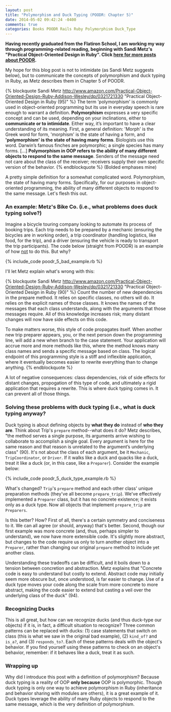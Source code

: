 ```yaml
---
layout: post
title: "Polymorphism and Duck Typing (POODR: Chapter 5)"
date: 2014-05-02 09:42:24 -0400
comments: true
categories: Books POODR Rails Ruby Polymorphism Duck_Type
---
```

<strong>Having recently graduated from the Flatiron School, I am working my way through programming-related reading, beginning with Sandi Metz's "Practical Object-Oriented Design in Ruby". Click <a href="/blog/categories/poodr/">here for more posts about POODR</a>.</strong>

My hope for this blog post is not to intimidate (as Sandi Metz suggests below), but to communicate the concepts of polymorphism and duck typing in Ruby, as Metz describes them in Chapter 5 of POODR.

{% blockquote Sandi Metz http://www.amazon.com/Practical-Object-Oriented-Design-Ruby-Addison-Wesley/dp/0321721330  "Practical Object-Oriented Design in Ruby (95)"  %}
The term 'polymorphism' is commonly used in object-oriented programming
but its use in everyday speech is rare enough to warrant a definition. <strong>Polymorphism</strong> expresses a very specific concept and can be used,
depending on your inclinations, either to <strong>communicate or to intimidate</strong>.
Either way, it’s important to have a clear understanding of its meaning. First, a general definition: 'Morph' is the Greek word for form, 'morphism' is the state of having a form, and <strong>'polymorphism' is the state of having many forms</strong>. Biologists use this word. Darwin’s famous finches are polymorphic; a single species has many forms. [...] <strong>Polymorphism in OOP refers to the ability of many different objects to respond to the same message</strong>. Senders of the message need not care about the class of the receiver; receivers supply their own specific version of the behavior.
{% endblockquote %}
(Bolded emphases mine)

<!--more-->

A pretty simple definition for a somewhat complicated word. Polymorphism, the state of having many forms. Specifically, for our purposes in object-oriented programming, the ability of many different objects to respond to the same message. Let's flesh this out.

<h3>An example: Metz's Bike Co. (i.e., what problems does duck typing solve?)</h3>

Imagine a bicycle touring company looking to automate its process of booking trips. Each trip needs to be prepared by a mechanic (ensuring the bicycles are in working order), a trip coordinator (handling logistics, like food, for the trip), and a driver (ensuring the vehicle is ready to transport the trip participants). The code below (straight from POODR) is an example of how <u>not</u> to do this. But why?

{% include_code poodr_5_bad_example.rb %}

I'll let Metz explain what's wrong with this:

{% blockquote Sandi Metz http://www.amazon.com/Practical-Object-Oriented-Design-Ruby-Addison-Wesley/dp/0321721330  "Practical Object-Oriented Design in Ruby (90)"  %}
Count the number of new dependencies in the prepare method. It relies on specific classes, no others will do. It relies on the explicit names of those classes. It knows the names of the messages that each class understands, along with the arguments that those messages require. All of this knowledge increases risk; many distant changes will now have side effects on this code.

To make matters worse, this style of code propagates itself. When another new trip preparer appears, you, or the next person down the programming line, will add a new when branch to the case statement. Your application will accrue more and more methods like this, where the method knows many class names and sends a specific message based on class. The logical endpoint of this programming style is a stiff and inflexible application, where it eventually becomes easier to rewrite everything than to change anything.
{% endblockquote %}

A lot of negative consequences: class dependencies, risk of side effects for distant changes, propogation of this type of code, and ultimately a rigid application that requires a rewrite. This is where duck typing comes in. It can prevent all of those things.

<h3>Solving these problems with duck typing (i.e., what is duck typing anyway?</h3>
Duck typing is about defining objects by <strong>what they do</strong> instead of <strong>who they are</strong>. Think about Trip's <code>prepare</code> method--what does it do? Metz describes, "the method serves a single purpose, its arguments arrive wishing to collaborate to accomplish a single goal. Every argument is here for the same reason and that reason is unrelated to the argument’s underlying class" (90). It's not about the class of each argument, be it <code>Mechanic</code>, <code>TripCoordinator</code>, or <code>Driver</code>. If it walks like a duck and quacks like a duck, treat it like a duck (or, in this case, like a <code>Preparer</code>). Consider the example below:

{% include_code poodr_5_duck_type_example.rb %}

What's changed? <code>Trip</code>'s <code>prepare</code> method and each other class' unique preparation methods (they've all become <code>prepare_trip</code>). We've effectively implemented a <code>Preparer</code> class, but it has no concrete existence; it exists only as a duck type. Now all objects that implement <code>prepare_trip</code> are <code>Preparers</code>.

Is this better? How? First of all, there's a certain symmetry and conciseness to it. We can all agree (or should, anyway) that's better. Second, though our first example was more concrete (and, thus, perhaps simpler to understand), we now have more extensible code. It's slightly more abstract, but changes to the code require us only to turn another object into a <code>Preparer</code>, rather than changing our original <code>prepare</code> method to include yet another class.

Understanding these tradeoffs can be difficult, and it boils down to a tension between concretion and abstraction. Metz explains that "Concrete code is easy to understand but costly to extend. Abstract code may initially seem more obscure but, once understood, is far easier to change. Use of a duck type moves your code along the scale from more
concrete to more abstract, making the code easier to extend but casting a veil over the
underlying class of the duck" (94).

<h3>Recognizing Ducks</h3>
This is all great, but how can we recognize ducks (and thus duck-type our objects) if it is, in fact, a difficult situation to recognize? Three common patterns can be replaced with ducks: (1) case statements that switch on class (this is what we saw in the original bad example), (2) <code>kind_of?</code> and <code>is_a?</code>, and (3) <code>responds_to?</code>. Each of these patterns deals with the object's behavior. If you find yourself using these patterns to check on an object's behavior, remember: if it behaves like a duck, treat it as such.

<h3>Wrapping up</h3>
Why did I introduce this post with a definition of polymorphism? Because duck typing is a reality of OOP <strong>only because</strong> OOP is polymorphic. Though duck typing is only one way to achieve polymorphism in Ruby (inheritance and behavior sharing with modules are others), it is a great example of it. Duck types leverage the ability of many Ruby objects to respond to the same message, which is the very definition of polymorphism.